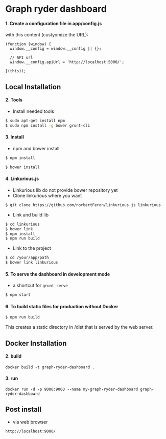 # Graph ryder dashboard

#### 1. Create a configuration file in app/config.js

with this content (custyomize the URL):

```
(function (window) {
  window.__config = window.__config || {};

  // API url
  window.__config.apiUrl = 'http://localhost:5000/';

}(this));
```

## Local Installation

#### 2. Tools

- Install needed tools
```sh
$ sudo apt-get install npm
$ sudo npm install -g bower grunt-cli
```

#### 3. Install

- npm and bower install
```sh
$ npm install
```

```sh
$ bower install
```

#### 4. Linkurious.js

- Linkurious lib do not provide bower repository yet
- Clone linkurious where you want

```sh
$ git clone https://github.com/norbertFeron/linkurious.js linkurious
```

- Link and build lib

```sh
$ cd linkurious
$ bower link
$ npm install
$ npm run build
```

- Link to the project

```sh
$ cd /your/app/path
$ bower link linkurious
```

#### 5. To serve the dashboard in development mode

- a shortcut for `grunt serve`

```sh
$ npm start
```

#### 6. To build static files for production without Docker

```sh
$ npm run build
```

This creates a static directory in /dist that is served by the web server.

## Docker Installation

#### 2. build

```
docker build -t graph-ryder-dashboard .
```

#### 3. run

```
docker run -d -p 9000:9000 --name my-graph-ryder-dashboard graph-ryder-dashboard
```

## Post install

- via web browser 

```
http://localhost:9000/
```
